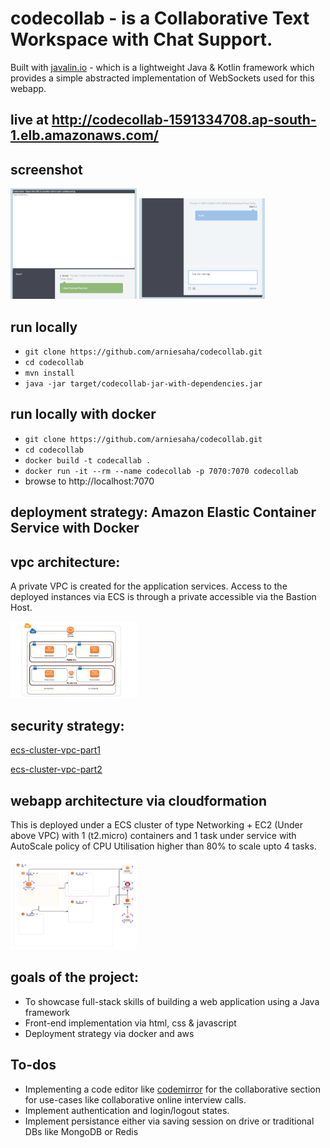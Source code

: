 # codecollab - is a Collaborative Text Workspace with Chat Support.

Built with [javalin.io](https://javalin.io/) - which is a lightweight Java & Kotlin framework which provides a simple abstracted implementation of WebSockets used for this webapp.

## live at http://codecollab-1591334708.ap-south-1.elb.amazonaws.com/

## screenshot

<img src="screenshots/screenshot-1.png" width="40%" />
<img src="screenshots/screenshot-2.png" width="40%" />

## run locally
* `git clone https://github.com/arniesaha/codecollab.git`
* `cd codecollab`
* `mvn install`
* `java -jar target/codecollab-jar-with-dependencies.jar`


## run locally with docker

* `git clone https://github.com/arniesaha/codecollab.git`
* `cd codecollab`
* `docker build -t codecallab .`
* `docker run -it --rm --name codecollab -p 7070:7070 codecollab`
* browse to http://localhost:7070

## deployment strategy: Amazon Elastic Container Service with Docker

## vpc architecture:

A private VPC is created for the application services. Access to the deployed instances via ECS is through a private accessible via the Bastion Host.

<img src="screenshots/deployment-1.png" width="40%" />

## security strategy:

[ecs-cluster-vpc-part1](https://medium.com/@ahmetatalay/building-highly-available-scalable-and-reliable-ecs-clusters-part-1-creating-vpc-1321640225cc)

[ecs-cluster-vpc-part2](https://medium.com/@ahmetatalay/building-highly-available-scalable-and-reliable-ecs-clusters-part-2-deploying-microservices-5eb4816b84b)


## webapp architecture via cloudformation

This is deployed under a ECS cluster of type Networking + EC2 (Under above VPC) with 1 (t2.micro) containers and 1 task under service with AutoScale policy of CPU Utilisation higher than 80% to scale upto 4 tasks.

<img src="screenshots/deployment-2.png" width="40%" />


## goals of the project:

* To showcase full-stack skills of building a web application using a Java framework
* Front-end implementation via html, css & javascript
* Deployment strategy via docker and aws

## To-dos

* Implementing a code editor like [codemirror](https://codemirror.net/) for the collaborative section for use-cases like collaborative online interview calls.
* Implement authentication and login/logout states.
* Implement persistance either via saving session on drive or traditional DBs like MongoDB or Redis

